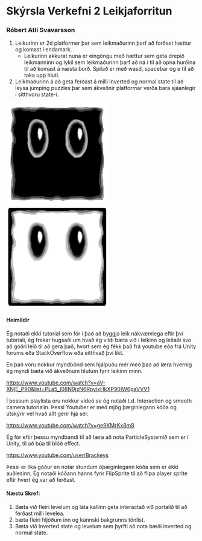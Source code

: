 # Skýrsla Verkefni 2 Leikjaforritun
### Róbert Atli Svavarsson

1. Leikurinn er 2d platformer þar sem leikmaðurinn þarf að forðast hættur og komast í endamark.
   * Leikurinn akkurat nuna er eingöngu með hættur sem geta drepið leikmanninn og lykil sem leikmaðurinn þarf að ná í til að opna hurðina til að komast á næsta borð. Spilað er með wasd, spacebar og e til að taka upp hluti.
2. Leikmaðurinn á að geta ferðast á milli Inverted og normal state til að leysa jumping puzzles þar sem ákveðnir platformar verða bara sjáanlegir í sitthvoru state-i.

![InvertedPlayer](/Verkefni-2-Leikjaforritun/playerInverted.png)![NormalPlayer](/Verkefni-2-Leikjaforritun/Playerv2.png)
   
#### Heimildir
Ég notaði ekki tutorial sem fór í það að byggja leik nákvæmlega eftir því tutoriali, ég frekar hugsaði um hvað ég vildi bæta við í leikinn og leitaði svo að góðri leið til að gera það, hvort sem ég fékk það frá youtube eða frá Unity forums eða StackOverflow eða eitthvað því líkt.

En það voru nokkur myndbönd sem hjálpuðu mér með það að læra hvernig ég myndi bæta við ákveðnum hlutum fyrir leikinn minn.

https://www.youtube.com/watch?v=aV-XNjE_P90&list=PLa5_l08N9jzN6RpyixHkXP90IW6gaVVV1 

Í þessum playlista eru nokkur vídeó se ég notaði t.d. Interaction og smooth camera tutorialin. Þessi Youtuber er með mjög þæginlegann kóða og útskýrir vel hvað allt gerir hjá sér.

https://www.youtube.com/watch?v=ge9XMrKx8m8

Ég fór eftir þessu myndbandi til að læra að nota ParticleSystemið sem er í Unity, til að búa til blóð effect.

https://www.youtube.com/user/Brackeys

Þessi er líka góður en notar stundum óþæginlegann kóða sem er ekki auðlesinn, Ég notaði kóðann hanns fyrir FlipSprite til að flipa player sprite eftir hvert ég var að ferðast.

#### Næstu Skref:
1. Bæta við fleiri levelum og láta kallinn geta interactað við portalið til að ferðast milli levelea.
2. bæta fleiri hljóðum inn og kannski bakgrunns tónlist.
3. Bæta við Inverted state og levelum sem þyrfti að nota bæði inverted og normal state.

